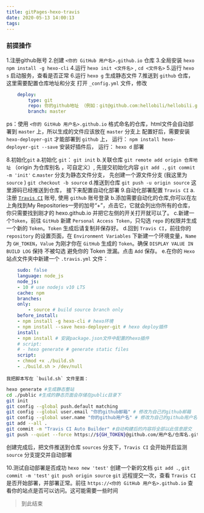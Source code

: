 ```yaml
---
title: gitPages-hexo-travis
date: 2020-05-13 14:00:13
tags:
---
```


### 前提操作
1.注册github账号
2.创建 `<你的 GitHub 用户名>.github.io` 仓库
3.全局安装 `hexo` `npm install -g hexo-cli`
4.运行 `hexo init <文件名>` , `cd <文件名>`
5.运行 `hexo s` 启动服务，查看是否正常
6.运行 `hexo g` 生成静态文件
7.推送到 `github` 仓库，这里需要配置仓库地址和分支
打开 `_config.yml` 文件，修改
```yml
    deploy:
        type: git
        repo: 你的github地址 （例如：git@github.com:hellobili/hellobili.github.io.git）
        branch: master
```
ps：使用 `<你的 GitHub 用户名>.github.io` 格式命名的仓库，html文件会自动部署到 `master` 上，所以生成的文件应该放在 `master` 分支上
配置好后，需要安装 `hexo-deployer-git` 才能部署到 `github` 上， 运行： `npm install hexo-deployer-git --save`
安装好插件后， 运行： `hexo d` 部署

8.初始化`git`
   a.初始化 `git`： `git init`
   b.关联仓库 `git remote add origin 仓库地址` （origin 为仓库别名 ，可自定义）, 先提交初始化内容 `git add .`, `git commit -m 'init'`
   c.`master` 分支为静态文件分支， 先创建一个源文件分支 (我这里为 `source` ) `git checkout -b source`
   d.推送到仓库 `git push -u origin source`
这里源码已经推送到仓库， 接下来配置自动化部署
9.自动化部署配置 `Travis CI`
    a.注册 [`Travis CI`](https://travis-ci.com/) 账号, 使用 `github` 账号登录
    b.添加需要自动化的仓库,你可以在左上角找到My Repositories一旁的加号“+”，点击它，它就会列出你所有的仓库，你只需要找到刚才的 hexo.github.io 并把它左侧的开关打开就可以了。
    c.新建一个`Token`，前往 `GitHub` 新建 `Personal Access Token`，只勾选 `repo` 的权限并生成一个新的 `Token`。`Token` 生成后请复制并保存好。
    d.回到 `Travis CI`，前往你的 `repository` 的设置页面，在 `Environment Variables` 下新建一个环境变量，`Name` 为 `GH_TOKEN`，`Value` 为刚才你在 `GitHub` 生成的 `Token`。确保 `DISPLAY VALUE IN BUILD LOG` 保持 不被勾选 避免你的 Token 泄漏。点击 `Add` 保存。
    e.在你的 `Hexo` 站点文件夹中新建一个 `.travis.yml` 文件：
```yml
    sudo: false
    language: node_js
    node_js:
    - 10 # use nodejs v10 LTS
    cache: npm
    branches:
    only:
        - source # build source branch only
    before_install: 
    - npm install -g hexo-cli # hexo环境
    - npm install --save hexo-deployer-git # hexo deploy插件
    install:
    - npm install # 安装package.json文件中配置的hexo插件
    # script:
    # - hexo generate # generate static files
    script:
    - chmod +x ./build.sh
    - ./build.sh > /dev/null
```
    我把脚本写在 `build.sh` 文件里面：
```sh
hexo generate #生成静态整站
cd ./public #生成的静态页面会存储在public目录下
git init
git config --global push.default matching
git config --global user.email "你的github邮箱" # 修改为自己的github邮箱
git config --global user.name "你的github用户名" # 修改为自己的github用户名
git add --all .
git commit -m "Travis CI Auto Builder" #自动构建后的内容将全部以此信息提交
git push --quiet --force https://${GH_TOKEN}@github.com/用户名/仓库名.git master  #自动构建后的内容将全部以此信息提交 需要修改用户名
```
创建完成后，把文件推送到仓库 `sources` 分支下，`Travis CI` 会开始开启监测 `source` 分支提交并自动部署

10.测试自动部署是否成功
`hexo new 'test'` 创建一个新的文档
`git add .`, `git commit -m 'test'`
`git push origin source`
`git` 远程提交一次，查看 `Travis CI` 是否开始部署，并部署正常。前往 `https://<你的 GitHub 用户名>.github.io` 查看你的站点是否可以访问。这可能需要一些时间
        
>到此结束